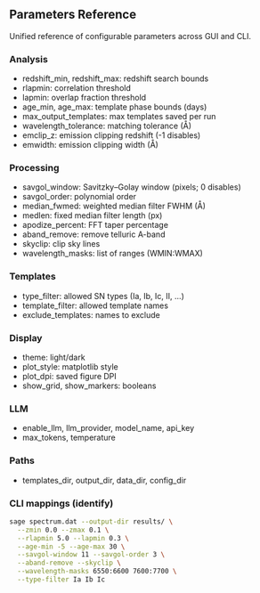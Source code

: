 ## Parameters Reference

Unified reference of configurable parameters across GUI and CLI.

### Analysis
- redshift_min, redshift_max: redshift search bounds
- rlapmin: correlation threshold
- lapmin: overlap fraction threshold
- age_min, age_max: template phase bounds (days)
- max_output_templates: max templates saved per run
- wavelength_tolerance: matching tolerance (Å)
- emclip_z: emission clipping redshift (-1 disables)
- emwidth: emission clipping width (Å)

### Processing
- savgol_window: Savitzky–Golay window (pixels; 0 disables)
- savgol_order: polynomial order
- median_fwmed: weighted median filter FWHM (Å)
- medlen: fixed median filter length (px)
- apodize_percent: FFT taper percentage
- aband_remove: remove telluric A-band
- skyclip: clip sky lines
- wavelength_masks: list of ranges (WMIN:WMAX)

### Templates
- type_filter: allowed SN types (Ia, Ib, Ic, II, …)
- template_filter: allowed template names
- exclude_templates: names to exclude

### Display
- theme: light/dark
- plot_style: matplotlib style
- plot_dpi: saved figure DPI
- show_grid, show_markers: booleans

### LLM
- enable_llm, llm_provider, model_name, api_key
- max_tokens, temperature

### Paths
- templates_dir, output_dir, data_dir, config_dir

### CLI mappings (identify)
```bash
sage spectrum.dat --output-dir results/ \
  --zmin 0.0 --zmax 0.1 \
  --rlapmin 5.0 --lapmin 0.3 \
  --age-min -5 --age-max 30 \
  --savgol-window 11 --savgol-order 3 \
  --aband-remove --skyclip \
  --wavelength-masks 6550:6600 7600:7700 \
  --type-filter Ia Ib Ic
```

